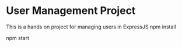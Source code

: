 # User Management Project
This is a hands on project for managing users in ExpressJS
 npm install
 
 npm start
